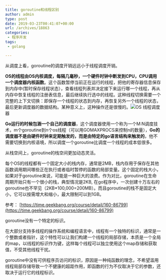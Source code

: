 ```yaml
---
title: goroutine和线程区别
author: admin
type: post
date: 2019-03-23T00:41:07+00:00
url: /archives/18863
categories:
 - 程序开发
tags:
 - golang

---
```

从调度上看，goroutine的调度开销远远小于线程调度开销。

**OS的线程由OS内核调度，每隔几毫秒，一个硬件时钟中断发到CPU，CPU调用一个调度器内核函数**。这个函数暂停当前正在运行的线程，把他的寄存器信息保存到内存中(暂时保存线程状态），查看线程列表并决定接下来运行哪一个线程，再从内存中恢复线程的注册表信息，最后继续执行选中的线程。这种线程切换需要一个完整的上下文切换：即保存一个线程的状态到内存，再恢复另外一个线程的状态，最后更新调度器的数据结构。某种意义上，这种操作还是很慢的。![](https://blogstatic.haohtml.com//uploads/2023/09/go_scheduler.png)OS 线程调度器

**Go运行的时候包涵一个自己的调度器**，这个调度器使用一个称为一个M:N调度技术，m个goroutine到n个os线程（可以用GOMAXPROCS来控制n的数量），**Go的调度器不是由硬件时钟来定期触发的，而是由特定的go语言结构来触发的**，他不需要切换到内核语境，所以调度一个goroutine比调度一个线程的成本低很多。

从栈空间上，goroutine的栈空间更加动态灵活。

每个OS的线程都有一个固定大小的栈内存，通常是2MB，栈内存用于保存在其他函数调用期间哪些正在执行或者临时暂停的函数的局部变量。这个固定的栈大小，如果对于goroutine来说，可能是一种巨大的浪费。作为对比，goroutine在生命周期开始只有一个很小的栈，典型情况是2KB, 在go程序中，一次创建十万左右的goroutine也不罕见（2KB*100,000=200MB）。而且goroutine的栈不是固定大小，它可以按需增大和缩小，最大限制可以到1GB。

参考： [https://time.geekbang.org/course/detail/160-86799](https://time.geekbang.org/course/detail/160-86799)

goroutine没有一个特定的标识。

在大部分支持多线程的操作系统和编程语言中，线程有一个独特的标识，通常是一个整数或者指针，这个特性可以让我们构建一个线程的局部存储，本质是一个全局的map，以线程的标识作为键，这样每个线程可以独立使用这个map存储和获取值，不受其他线程干扰。

goroutine中没有可供程序员访问的标识，原因是一种纯函数的理念，不希望滥用线程局部存储导致一个不健康的超距作用，即函数的行为不仅取决于它的参数，还取决于运行它的线程标识。